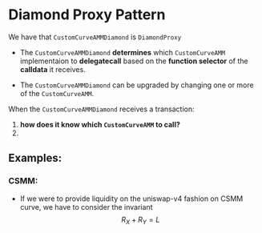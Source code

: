 # Diamond Proxy Pattern

We have that `CustomCurveAMMDiamond` is `DiamondProxy`

-  The `CustomCurveAMMDiamond` **determines** which `CustomCurveAMM` implementaion to __delegatecall__ based on the __function selector__ of the __calldata__ it receives.

- The  `CustomCurveAMMDiamond` can be upgraded by changing one or more of the `CustomCurveAMM`.  


When the `CustomCurveAMMDiamond` receives a transaction:

1.  **how does it know which `CustomCurveAMM` to call?**
2.  
## Examples:

### CSMM:
- If we were to provide liquidity on the uniswap-v4 fashion on CSMM curve, we have to consider the invariant
$$
R_X + R_Y = L
$$

